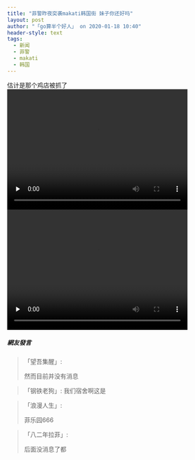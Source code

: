 ```yaml
---
title: "菲警昨夜突袭makati韩国街 妹子你还好吗"
layout: post
author: "「go算半个好人」 on 2020-01-18 10:40"
header-style: text
tags:
  - 新闻
  - 菲警
  - makati
  - 韩国
---
```


估计是那个鸡店被抓了<input type="hidden" value="菲乐园提供">
<br>
<video class="edui-upload-video video-js vjs-default-skin video-js" controls="" preload="none" width="420" height="280" src="http://images.feileyuan.com/video/ueditor/202001181040000011.mp4" data-setup="{}"> 
 <source src="http://images.feileyuan.com/video/ueditor/202001181040000011.mp4" type="video/mp4"> 
</video> 
<video class="edui-upload-video video-js vjs-default-skin video-js" controls="" preload="none" width="420" height="280" src="http://images.feileyuan.com/video/ueditor/202001181040000011.mp4" data-setup="{}"> 
 <source src="http://images.feileyuan.com/video/ueditor/202001181040000011.mp4" type="video/mp4"> 
</video>

##### 網友發言 
> 「望吾集醒」:
> <p>然而目前并没有消息</p>

> 「钢铁老狗」:
> 我们宿舍啊这是

> 「浪漫人生」:
> <p>菲乐园666</p>

> 「八二年拉菲」:
> <p>后面没消息了都</p>


